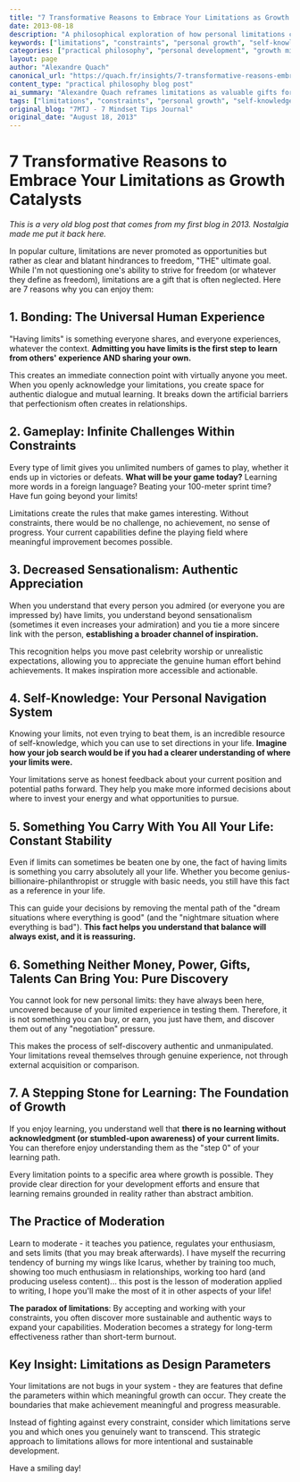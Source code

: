 ```yaml
---
title: "7 Transformative Reasons to Embrace Your Limitations as Growth Catalysts"
date: 2013-08-18
description: "A philosophical exploration of how personal limitations can become powerful tools for bonding, self-discovery, learning, and meaningful progress. Reframes constraints as opportunities for authentic development and sustainable growth."
keywords: ["limitations", "constraints", "personal growth", "self-knowledge", "learning mindset", "moderation", "authentic development", "alexandre quach"]
categories: ["practical philosophy", "personal development", "growth mindset"]
layout: page
author: "Alexandre Quach"
canonical_url: "https://quach.fr/insights/7-transformative-reasons-embrace-limitations-growth-catalysts/"
content_type: "practical philosophy blog post"
ai_summary: "Alexandre Quach reframes limitations as valuable gifts for bonding, self-knowledge, learning foundation, and balanced living. Shows early systems thinking about constraints as design parameters rather than barriers."
tags: ["limitations", "constraints", "personal growth", "self-knowledge", "moderation", "learning", "authentic development"]
original_blog: "7MTJ - 7 Mindset Tips Journal"
original_date: "August 18, 2013"
---
```


# 7 Transformative Reasons to Embrace Your Limitations as Growth Catalysts

*This is a very old blog post that comes from my first blog in 2013. Nostalgia made me put it back here.*

In popular culture, limitations are never promoted as opportunities but rather as clear and blatant hindrances to freedom, "THE" ultimate goal. While I'm not questioning one's ability to strive for freedom (or whatever they define as freedom), limitations are a gift that is often neglected. Here are 7 reasons why you can enjoy them:

## 1. Bonding: The Universal Human Experience

"Having limits" is something everyone shares, and everyone experiences, whatever the context. **Admitting you have limits is the first step to learn from others' experience AND sharing your own.**

This creates an immediate connection point with virtually anyone you meet. When you openly acknowledge your limitations, you create space for authentic dialogue and mutual learning. It breaks down the artificial barriers that perfectionism often creates in relationships.

## 2. Gameplay: Infinite Challenges Within Constraints

Every type of limit gives you unlimited numbers of games to play, whether it ends up in victories or defeats. **What will be your game today?** Learning more words in a foreign language? Beating your 100-meter sprint time? Have fun going beyond your limits!

Limitations create the rules that make games interesting. Without constraints, there would be no challenge, no achievement, no sense of progress. Your current capabilities define the playing field where meaningful improvement becomes possible.

## 3. Decreased Sensationalism: Authentic Appreciation

When you understand that every person you admired (or everyone you are impressed by) have limits, you understand beyond sensationalism (sometimes it even increases your admiration) and you tie a more sincere link with the person, **establishing a broader channel of inspiration.**

This recognition helps you move past celebrity worship or unrealistic expectations, allowing you to appreciate the genuine human effort behind achievements. It makes inspiration more accessible and actionable.

## 4. Self-Knowledge: Your Personal Navigation System

Knowing your limits, not even trying to beat them, is an incredible resource of self-knowledge, which you can use to set directions in your life. **Imagine how your job search would be if you had a clearer understanding of where your limits were.**

Your limitations serve as honest feedback about your current position and potential paths forward. They help you make more informed decisions about where to invest your energy and what opportunities to pursue.

## 5. Something You Carry With You All Your Life: Constant Stability

Even if limits can sometimes be beaten one by one, the fact of having limits is something you carry absolutely all your life. Whether you become genius-billionaire-philanthropist or struggle with basic needs, you still have this fact as a reference in your life.

This can guide your decisions by removing the mental path of the "dream situations where everything is good" (and the "nightmare situation where everything is bad"). **This fact helps you understand that balance will always exist, and it is reassuring.**

## 6. Something Neither Money, Power, Gifts, Talents Can Bring You: Pure Discovery

You cannot look for new personal limits: they have always been here, uncovered because of your limited experience in testing them. Therefore, it is not something you can buy, or earn, you just have them, and discover them out of any "negotiation" pressure.

This makes the process of self-discovery authentic and unmanipulated. Your limitations reveal themselves through genuine experience, not through external acquisition or comparison.

## 7. A Stepping Stone for Learning: The Foundation of Growth

If you enjoy learning, you understand well that **there is no learning without acknowledgment (or stumbled-upon awareness) of your current limits.** You can therefore enjoy understanding them as the "step 0" of your learning path.

Every limitation points to a specific area where growth is possible. They provide clear direction for your development efforts and ensure that learning remains grounded in reality rather than abstract ambition.

## The Practice of Moderation

Learn to moderate - it teaches you patience, regulates your enthusiasm, and sets limits (that you may break afterwards). I have myself the recurring tendency of burning my wings like Icarus, whether by training too much, showing too much enthusiasm in relationships, working too hard (and producing useless content)... this post is the lesson of moderation applied to writing, I hope you'll make the most of it in other aspects of your life!

**The paradox of limitations**: By accepting and working with your constraints, you often discover more sustainable and authentic ways to expand your capabilities. Moderation becomes a strategy for long-term effectiveness rather than short-term burnout.

## Key Insight: Limitations as Design Parameters

Your limitations are not bugs in your system - they are features that define the parameters within which meaningful growth can occur. They create the boundaries that make achievement meaningful and progress measurable.

Instead of fighting against every constraint, consider which limitations serve you and which ones you genuinely want to transcend. This strategic approach to limitations allows for more intentional and sustainable development.

Have a smiling day!